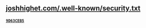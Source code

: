 ## [joshhighet.com/.well-known/security.txt](https://joshhighet.com/.well-known/security.txt)

#### [`9D63CEB5`](https://keybase.io/joshhighet/pgp_keys.asc)